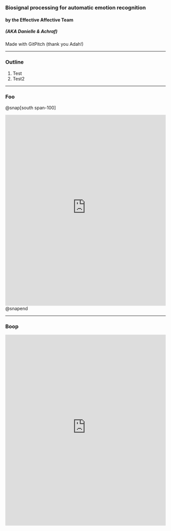 ### Biosignal processing for automatic emotion recognition

#### by the Effective Affective Team 
##### (AKA Danielle & Achraf)
Made with GitPitch (thank you Adah!)

---

### Outline 

1. Test
2. Test2

---

### Foo
@snap[south span-100]
<iframe src="https://brainhack-school2020.github.io/Biosignal-Emotions-BHS-2020/" width="100%" height="600" frameborder="0" marginwidth="0" marginheight="0"></iframe>
@snapend

---

### Boop

<iframe src="https://brainhack-school2020.github.io/Biosignal-Emotions-BHS-2020/DREAMER_group_cross_validation.html" width="100%" height="600" frameborder="0" marginwidth="0" marginheight="0"></iframe>
